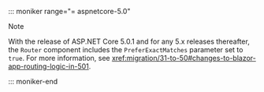 ::: moniker range="= aspnetcore-5.0"

> [!NOTE]
> With the release of ASP.NET Core 5.0.1 and for any 5.x releases thereafter, the `Router` component includes the `PreferExactMatches` parameter set to `true`. For more information, see <xref:migration/31-to-50#changes-to-blazor-app-routing-logic-in-501>.

::: moniker-end
